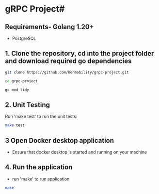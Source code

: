 # gRPC Project#

## Requirements- Golang 1.20+
- PostgreSQL

## 1. Clone the repository, cd into the project folder and download required go dependencies
```bash
git clone https://github.com/Kenmobility/grpc-project.git
```
```bash
cd grpc-project
```
```bash
go mod tidy
```
## 2. Unit Testing
Run 'make test' to run the unit tests:
```bash
make test
```

## 3 Open Docker desktop application
- Ensure that docker desktop is started and running on your machine 

## 4. Run the application
- run 'make' to run application
```bash
make
```